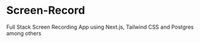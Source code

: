 # Screen-Record
Full Stack Screen Recording App using Next.js, Tailwind CSS and Postgres among others
